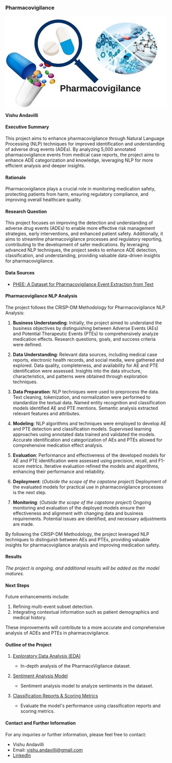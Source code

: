 ### Pharmacovigilance
<p align="center">
  <img src="./pharmacovigilance-main/images/Pharmacovigilance-Market.jpg" alt="Pharmacovigilance Image">
</p>

**Vishu Andavilli**

#### Executive Summary
This project aims to enhance pharmacovigilance through Natural Language Processing (NLP) techniques for improved identification and understanding of adverse drug events (ADEs). By analyzing 5,000 annotated pharmacovigilance events from medical case reports, the project aims to enhance ADE categorization and knowledge, leveraging NLP for more efficient analysis and deeper insights.

#### Rationale
Pharmacovigilance plays a crucial role in monitoring medication safety, protecting patients from harm, ensuring regulatory compliance, and improving overall healthcare quality.

#### Research Question
This project focuses on improving the detection and understanding of adverse drug events (ADEs) to enable more effective risk management strategies, early interventions, and enhanced patient safety. Additionally, it aims to streamline pharmacovigilance processes and regulatory reporting, contributing to the development of safer medications. By leveraging advanced NLP techniques, the project seeks to enhance ADE detection, classification, and understanding, providing valuable data-driven insights for pharmacovigilance.

#### Data Sources
- [PHEE: A Dataset for Pharmacovigilance Event Extraction from Text](https://zenodo.org/record/7689970#.ZF1X3-zMLnQ)

#### Pharmacovigilance NLP Analysis

The project follows the CRISP-DM Methodology for Pharmacovigilance NLP Analysis:

1. **Business Understanding**: Initially, the project aimed to understand the business objectives by distinguishing between Adverse Events (AEs) and Potential Therapeutic Events (PTEs) to comprehensively analyze medication effects. Research questions, goals, and success criteria were defined.

2. **Data Understanding**: Relevant data sources, including medical case reports, electronic health records, and social media, were gathered and explored. Data quality, completeness, and availability for AE and PTE identification were assessed. Insights into the data structure, characteristics, and patterns were obtained through exploration techniques.

3. **Data Preparation**: NLP techniques were used to preprocess the data. Text cleaning, tokenization, and normalization were performed to standardize the textual data. Named entity recognition and classification models identified AE and PTE mentions. Semantic analysis extracted relevant features and attributes.

4. **Modeling**: NLP algorithms and techniques were employed to develop AE and PTE detection and classification models. Supervised learning approaches using annotated data trained and validated the models. Accurate identification and categorization of AEs and PTEs allowed for comprehensive medication effect analysis.

5. **Evaluation**: Performance and effectiveness of the developed models for AE and PTE identification were assessed using precision, recall, and F1-score metrics. Iterative evaluation refined the models and algorithms, enhancing their performance and reliability.

6. **Deployment**: (*Outside the scope of the capstone project*)
Deployment of the evaluated models for practical use in pharmacovigilance processes is the next step.

7. **Monitoring**: (*Outside the scope of the capstone project*)
Ongoing monitoring and evaluation of the deployed models ensure their effectiveness and alignment with changing data and business requirements. Potential issues are identified, and necessary adjustments are made.

By following the CRISP-DM Methodology, the project leveraged NLP techniques to distinguish between AEs and PTEs, providing valuable insights for pharmacovigilance analysis and improving medication safety.

#### Results
*The project is ongoing, and additional results will be added as the model matures.*

#### Next Steps
Future enhancements include:
1. Refining multi-event subset detection.
2. Integrating contextual information such as patient demographics and medical history.

These improvements will contribute to a more accurate and comprehensive analysis of ADEs and PTEs in pharmacovigilance.

#### Outline of the Project

1. [Exploratory Data Analysis (EDA)](https://github.com/vandavilli/My-AIML-Portfolio/blob/main/Capstone/pharmacovigilance-main/eda.ipynb)
   - In-depth analysis of the PharmacoVigilance dataset.

2. [Sentiment Analysis Model](https://github.com/vandavilli/BH-PCMLAI-VA/blob/main/Capstone/pharmacovigilance-main/model.ipynb)
   - Sentiment analysis model to analyze sentiments in the dataset.

3. [Classification Reports & Scoring Metrics](https://github.com/vandavilli/BH-PCMLAI-VA/blob/main/Capstone/pharmacovigilance-main/scoring.ipynb)
   - Evaluate the model's performance using classification reports and scoring metrics.

#### Contact and Further Information

For any inquiries or further information, please feel free to contact:

- Vishu Andavilli
- Email: vishu.andavilli@gmail.com
- [LinkedIn](https://www.linkedin.com/in/vandavilli/)
